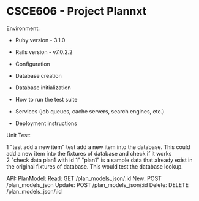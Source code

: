 # CSCE606 - Project Plannxt

Environment:

* Ruby version - 3.1.0

* Rails version - v7.0.2.2

* Configuration

* Database creation

* Database initialization

* How to run the test suite

* Services (job queues, cache servers, search engines, etc.)

* Deployment instructions

Unit Test:

1 "test add a new item"
 test add a new item into the database. This could add a new item into the fixtures of database and check if it works  
2 "check data plan1 with id 1" 
 "plan1" is a sample data that already exist in the original fixtures of database. This would test the database lookup.

API:
PlanModel:
 Read: GET /plan_models_json/:id
 New: POST /plan_models_json
 Update: POST /plan_models_json/:id
 Delete: DELETE /plan_models_json/:id
